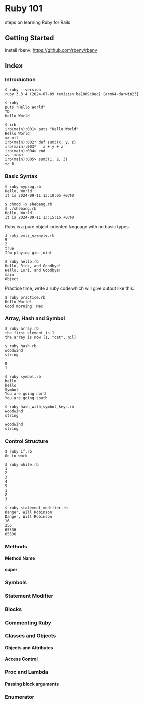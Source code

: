 # Ruby 101
steps on learning Ruby for Rails

## Getting Started
Install rbenv: https://github.com/rbenv/rbenv

## Index
### Introduction
```
$ ruby --version
ruby 3.3.4 (2024-07-09 revision be1089c8ec) [arm64-darwin23]
```
```
$ ruby
puts "Hello World"
^D
Hello World
```
```
$ irb
irb(main):001> puts "Hello World"
Hello World
=> nil
irb(main):002* def sum3(x, y, z)
irb(main):003*   x + y + z
irb(main):004> end
=> :sum3
irb(main):005> sum3(1, 2, 3)
=> 6
```

### Basic Syntax
```
$ ruby myprog.rb
Hello, World!
It is 2024-09-11 13:10:05 +0700
```

```
$ chmod +x shebang.rb
$ ./shebang.rb
Hello, World!
It is 2024-09-11 13:15:16 +0700
```

Ruby is a pure object-oriented language with no basic types.
```
$ ruby puts_example.rb
9
2
true
I'm playing gin joint
```

```
$ ruby hello.rb
Hello, Rick, and Goodbye!
Hello, Lori, and Goodbye!
main
Object
```

Practice time, write a ruby code which will give output like this:
```
$ ruby practice.rb
Hello World!
Good morning! Mac
```

### Array, Hash and Symbol
```
$ ruby array.rb
the first element is 1
the array is now [1, "cat", nil]
```

```
$ ruby hash.rb
woodwind
string

0
1
```

```
$ ruby symbol.rb
hello
hello
Symbol
You are going north
You are going south
```

```
$ ruby hash_with_symbol_keys.rb
woodwind
string

woodwind
string
```
### Control Structure
```
$ ruby if.rb
Go to work
```

```
$ ruby while.rb
1
2
3
4
5
1
2
3
```

```
$ ruby statement_modifier.rb
Danger, Will Robinson
Danger, Will Robinson
16
256
65536
65536
```
### Methods
#### Method Name
#### super
### Symbols

### Statement Modifier
### Blocks
### Commenting Ruby
### Classes and Objects
#### Objects and Attributes
#### Access Control
### Proc and Lambda
#### Passing block arguments
### Enumerator
